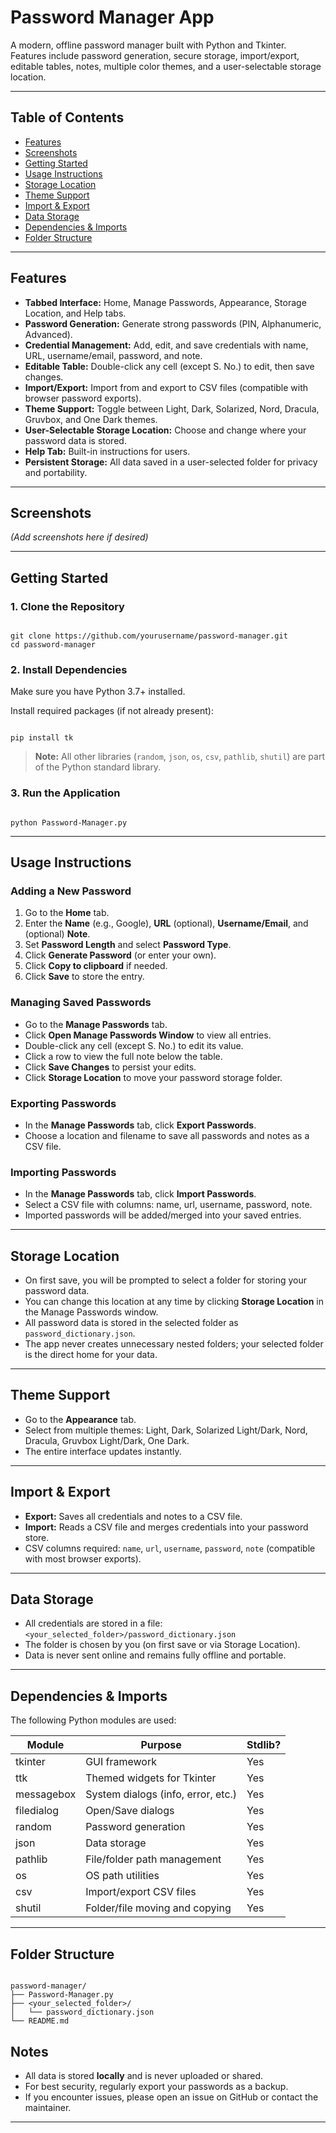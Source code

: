 
# Password Manager App

A modern, offline password manager built with Python and Tkinter.  
Features include password generation, secure storage, import/export, editable tables, notes, multiple color themes, and a user-selectable storage location.

---

## Table of Contents

- [Features](#features)
- [Screenshots](#screenshots)
- [Getting Started](#getting-started)
- [Usage Instructions](#usage-instructions)
- [Storage Location](#storage-location)
- [Theme Support](#theme-support)
- [Import & Export](#import--export)
- [Data Storage](#data-storage)
- [Dependencies & Imports](#dependencies--imports)
- [Folder Structure](#folder-structure)

---

## Features

- **Tabbed Interface:** Home, Manage Passwords, Appearance, Storage Location, and Help tabs.
- **Password Generation:** Generate strong passwords (PIN, Alphanumeric, Advanced).
- **Credential Management:** Add, edit, and save credentials with name, URL, username/email, password, and note.
- **Editable Table:** Double-click any cell (except S. No.) to edit, then save changes.
- **Import/Export:** Import from and export to CSV files (compatible with browser password exports).
- **Theme Support:** Toggle between Light, Dark, Solarized, Nord, Dracula, Gruvbox, and One Dark themes.
- **User-Selectable Storage Location:** Choose and change where your password data is stored.
- **Help Tab:** Built-in instructions for users.
- **Persistent Storage:** All data saved in a user-selected folder for privacy and portability.

---

## Screenshots

*(Add screenshots here if desired)*

---

## Getting Started

### 1. Clone the Repository

```

git clone https://github.com/yourusername/password-manager.git
cd password-manager

```

### 2. Install Dependencies

Make sure you have Python 3.7+ installed.

Install required packages (if not already present):

```

pip install tk

```

> **Note:** All other libraries (`random`, `json`, `os`, `csv`, `pathlib`, `shutil`) are part of the Python standard library.

### 3. Run the Application

```

python Password-Manager.py

```

---

## Usage Instructions

### Adding a New Password

1. Go to the **Home** tab.
2. Enter the **Name** (e.g., Google), **URL** (optional), **Username/Email**, and (optional) **Note**.
3. Set **Password Length** and select **Password Type**.
4. Click **Generate Password** (or enter your own).
5. Click **Copy to clipboard** if needed.
6. Click **Save** to store the entry.

### Managing Saved Passwords

- Go to the **Manage Passwords** tab.
- Click **Open Manage Passwords Window** to view all entries.
- Double-click any cell (except S. No.) to edit its value.
- Click a row to view the full note below the table.
- Click **Save Changes** to persist your edits.
- Click **Storage Location** to move your password storage folder.

### Exporting Passwords

- In the **Manage Passwords** tab, click **Export Passwords**.
- Choose a location and filename to save all passwords and notes as a CSV file.

### Importing Passwords

- In the **Manage Passwords** tab, click **Import Passwords**.
- Select a CSV file with columns: name, url, username, password, note.
- Imported passwords will be added/merged into your saved entries.

---

## Storage Location

- On first save, you will be prompted to select a folder for storing your password data.
- You can change this location at any time by clicking **Storage Location** in the Manage Passwords window.
- All password data is stored in the selected folder as `password_dictionary.json`.
- The app never creates unnecessary nested folders; your selected folder is the direct home for your data.

---

## Theme Support

- Go to the **Appearance** tab.
- Select from multiple themes: Light, Dark, Solarized Light/Dark, Nord, Dracula, Gruvbox Light/Dark, One Dark.
- The entire interface updates instantly.

---

## Import & Export

- **Export:** Saves all credentials and notes to a CSV file.
- **Import:** Reads a CSV file and merges credentials into your password store.
- CSV columns required: `name`, `url`, `username`, `password`, `note` (compatible with most browser exports).

---

## Data Storage

- All credentials are stored in a file:  
  `<your_selected_folder>/password_dictionary.json`
- The folder is chosen by you (on first save or via Storage Location).
- Data is never sent online and remains fully offline and portable.

---

## Dependencies & Imports

The following Python modules are used:

| Module         | Purpose                                      | Stdlib? |
|----------------|----------------------------------------------|---------|
| tkinter        | GUI framework                                | Yes     |
| ttk            | Themed widgets for Tkinter                   | Yes     |
| messagebox     | System dialogs (info, error, etc.)           | Yes     |
| filedialog     | Open/Save dialogs                            | Yes     |
| random         | Password generation                          | Yes     |
| json           | Data storage                                 | Yes     |
| pathlib        | File/folder path management                  | Yes     |
| os             | OS path utilities                            | Yes     |
| csv            | Import/export CSV files                      | Yes     |
| shutil         | Folder/file moving and copying               | Yes     |

---

## Folder Structure

```

password-manager/
├── Password-Manager.py
├── <your_selected_folder>/
│   └── password_dictionary.json
└── README.md

```

## Notes

- All data is stored **locally** and is never uploaded or shared.
- For best security, regularly export your passwords as a backup.
- If you encounter issues, please open an issue on GitHub or contact the maintainer.

---

